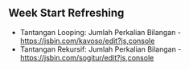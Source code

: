 ## Week Start Refreshing

- Tantangan Looping: Jumlah Perkalian Bilangan - https://jsbin.com/kavoso/edit?js,console
- Tantangan Rekursif: Jumlah Perkalian Bilangan - https://jsbin.com/sogitur/edit?js,console
